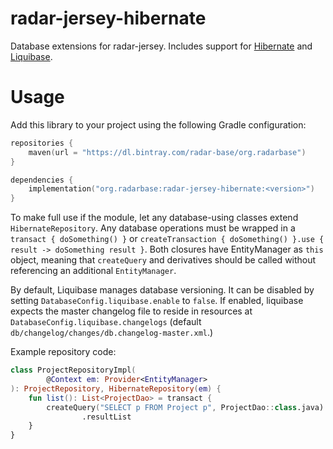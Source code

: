 # radar-jersey-hibernate

Database extensions for radar-jersey. Includes support for [Hibernate](https://hibernate.org) and [Liquibase](https://www.liquibase.org).

# Usage

Add this library to your project using the following Gradle configuration:
```kotlin
repositories {
    maven(url = "https://dl.bintray.com/radar-base/org.radarbase")
}

dependencies {
    implementation("org.radarbase:radar-jersey-hibernate:<version>")
}
```

To make full use if the module, let any database-using classes extend `HibernateRepository`. Any database operations must be wrapped in a `transact { doSomething() }` or `createTransaction { doSomething() }.use { result -> doSomething result }`. Both closures have EntityManager as `this` object, meaning that `createQuery` and derivatives should be called without referencing an additional `EntityManager`.

By default, Liquibase manages database versioning. It can be disabled by setting `DatabaseConfig.liquibase.enable` to `false`. If enabled, liquibase expects the master changelog file to reside in resources at `DatabaseConfig.liquibase.changelogs` (default `db/changelog/changes/db.changelog-master.xml`.)

Example repository code:

```kotlin
class ProjectRepositoryImpl(
        @Context em: Provider<EntityManager>
): ProjectRepository, HibernateRepository(em) {
    fun list(): List<ProjectDao> = transact {
        createQuery("SELECT p FROM Project p", ProjectDao::class.java)
                .resultList
    }
}
```
